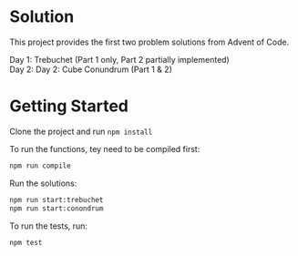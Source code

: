 # Solution

This project provides the first two problem solutions from Advent of Code.

Day 1: Trebuchet (Part 1 only, Part 2 partially implemented) \
Day 2: Day 2: Cube Conundrum (Part 1 & 2)

# Getting Started

Clone the project and run `npm install`

To run the functions, tey need to be compiled first:

```bash
npm run compile
```

Run the solutions:

```bash
npm run start:trebuchet
npm run start:conondrum
```

To run the tests, run:

```bash
npm test
```
